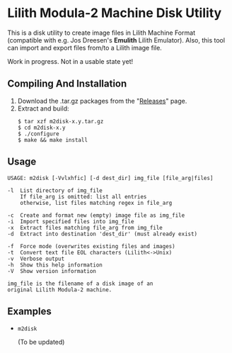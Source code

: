 # Lilith Modula-2 Machine Disk Utility
This is a disk utility to create image files in Lilith Machine Format (compatible with e.g. Jos Dreesen's **Emulith** Lilith Emulator). Also, this tool can import and export files from/to a Lilith image file.

Work in progress. Not in a usable state yet!

## Compiling And Installation
1. Download the .tar.gz packages from the "[Releases](https://github.com/ghoss/m2disk/releases)" page.
2. Extract and build:
    ```
    $ tar xzf m2disk-x.y.tar.gz
    $ cd m2disk-x.y
    $ ./configure
    $ make && make install
    ```

## Usage
```
USAGE: m2disk [-Vvlxhfic] [-d dest_dir] img_file [file_arg|files]

-l	List directory of img_file
	If file_arg is omitted: list all entries
	otherwise, list files matching regex in file_arg

-c	Create and format new (empty) image file as img_file
-i	Import specified files into img_file
-x	Extract files matching file_arg from img_file
-d	Extract into destination 'dest_dir' (must already exist)

-f	Force mode (overwrites existing files and images)
-t	Convert text file EOL characters (Lilith<->Unix)
-v	Verbose output
-h	Show this help information
-V	Show version information

img_file is the filename of a disk image of an
original Lilith Modula-2 machine.
```

## Examples
* ```m2disk```

  (To be updated)